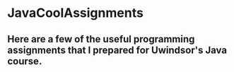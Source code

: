 # JavaCoolAssignments
## Here are a few of the useful programming assignments  that I prepared for Uwindsor's Java course. 
